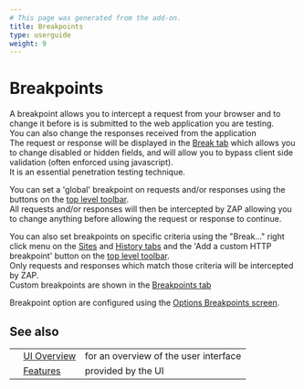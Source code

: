 ```yaml
---
# This page was generated from the add-on.
title: Breakpoints
type: userguide
weight: 9
---
```


# Breakpoints

A breakpoint allows you to intercept a request from your browser and to change it before
is is submitted to the web application you are testing.  
You can also change the responses received from the application  
The request or response will be displayed in the [Break tab](/docs/desktop/ui/tabs/break/)
which allows you to change disabled or hidden fields, and will allow you to bypass
client side validation (often enforced using javascript).  
It is an essential penetration testing technique.

You can set a 'global' breakpoint on requests and/or responses using the buttons on the
[top level toolbar](/docs/desktop/ui/tltoolbar/).  
All requests and/or responses will then be intercepted by ZAP allowing you to change anything before
allowing the request or response to continue.

You can also set breakpoints on specific criteria using the "Break..." right click menu on the
[Sites](/docs/desktop/ui/tabs/sites/) and [History tabs](/docs/desktop/ui/tabs/history/)
and the 'Add a custom HTTP breakpoint' button on the [top level toolbar](/docs/desktop/ui/tltoolbar/).  
Only requests and responses which match those criteria will be intercepted by ZAP.  
Custom breakpoints are shown in the [Breakpoints tab](/docs/desktop/ui/tabs/breakpoints/)

Breakpoint option are configured using the
[Options Breakpoints screen](/docs/desktop/ui/dialogs/options/breakpoints/).

## See also

|     |                                           |                                       |
| --- | ----------------------------------------- | ------------------------------------- |
|     | [UI Overview](/docs/desktop/ui/)          | for an overview of the user interface |
|     | [Features](/docs/desktop/start/features/) | provided by the UI                    |
